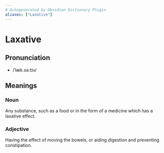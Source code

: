 ```yaml
---
# Autogenerated by Obsidian Dictionary Plugin
aliases: ["Laxative"]
---
```


# Laxative

## Pronunciation

- /ˈlæk.sə.tɪv/

## Meanings

### Noun

Any substance, such as a food or in the form of a medicine which has a laxative effect.

### Adjective

Having the effect of moving the bowels, or aiding digestion and preventing constipation.


